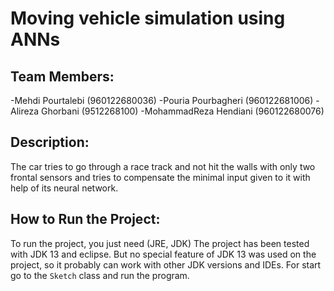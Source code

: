 # Moving vehicle simulation using ANNs

## Team Members:
 -Mehdi Pourtalebi (960122680036)
 -Pouria Pourbagheri (960122681006)
 -Alireza Ghorbani (9512268100)
 -MohammadReza Hendiani (960122680076)

## Description:
The car tries to go through a race track and not hit the walls with only two frontal sensors and tries to compensate the minimal input given to it with help of its neural network.

## How to Run the Project:
To run the project, you just need (JRE, JDK)
The project has been tested with JDK 13 and eclipse. But no special feature of JDK 13 was used on the project, so it probably can work with other JDK versions and IDEs.
For start go to the `Sketch` class and run the program.